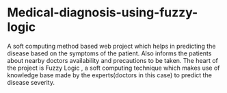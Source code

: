 # Medical-diagnosis-using-fuzzy-logic
A soft computing method based web project which helps in predicting the disease based on the symptoms of the patient. Also informs the patients about nearby doctors availability and precautions to be taken. The heart of the project is Fuzzy Logic , a soft computing technique which makes use of knowledge base made by the experts(doctors in this case) to predict the disease severity.
